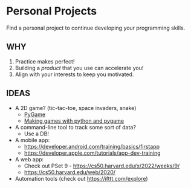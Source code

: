 # Personal Projects

Find a personal project to continue developing your programming skills.

## WHY

1. Practice makes perfect!
2. Building a *product* that you use can accelerate you!
3. Align with your interests to keep you motivated.


## IDEAS

- A 2D game? (tic-tac-toe, space invaders, snake)
    - [PyGame](https://www.pygame.org/news)
    - [Making games with python and pygame](https://inventwithpython.com/pygame/)
- A command-line tool to track some sort of data?
    - Use a DB!
- A mobile app:
    - https://developer.android.com/training/basics/firstapp
    - https://developer.apple.com/tutorials/app-dev-training
- A web app:
    - Check out PSet 9 - https://cs50.harvard.edu/x/2022/weeks/9/
    - https://cs50.harvard.edu/web/2020/
- Automation tools (check out https://ifttt.com/explore)
